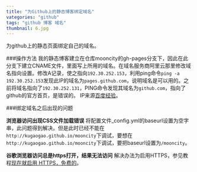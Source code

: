 ```yaml
---
title: "为Github上的静态博客绑定域名"
vategories: "github"
tags: "github 博客 域名"
thumbnail: 6.jpg
---
```

为github上的静态页面绑定自己的域名。
<!--more-->

###操作方法
我的静态博客建立在仓库mooncity的gh-pages分支下，因此在此分支下建立CNAME文件，里面写上所用的域名。在域名服务商阿里云那里修改域名指向设置。修改A记录，使之指向`192.30.252.153`，利用ping命令`ping -a 192.30.252.153`发现此IP的域名为`pages.github.com`，说明域名是可以用的。之前将域名指向了`192.30.252.131`，PING命令发现其域名为`github.com`，指向了github的官方首页，是错误的。
IP来源[百度经验](http://jingyan.baidu.com/article/dca1fa6fa1e403f1a5405262.html)。

###绑定域名之后出现的问题

**浏览器访问出现CSS文件加载错误**
将配置文件_config.yml的baseurl设置为空字串，此问题得到解决。但是此时已经不能在`http://kugaogao.github.io/mooncity`下调试，要想在`http://kugaogao.github.io/mooncity`下调试，要把baseurl设置为`/mooncity`。

**谷歌浏览器访问总是https打开，结果无法访问**
解决办法为启用HTTPS，参见教程[现在就启用 HTTPS，免费的](http://www.oschina.net/translate/switch-to-https-now-for-free?cmp)。